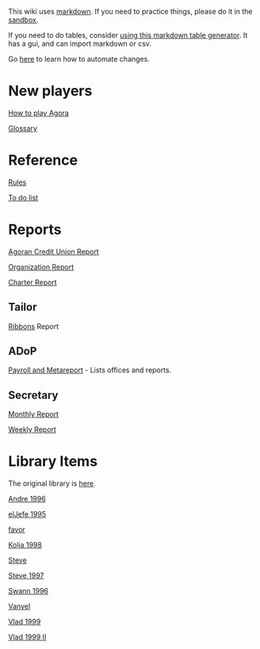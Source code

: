 This wiki uses [markdown](https://github.com/adam-p/markdown-here/wiki/Markdown-Cheatsheet). If you need to practice things, please do it in the [sandbox](/wiki/sandbox.md).

If you need to do tables, consider [using this markdown table generator](http://www.tablesgenerator.com/markdown_tables). It has a gui, and can import markdown or csv.

Go [here](/wiki/Git.md) to learn how to automate changes.

# New players

[How to play Agora](/wiki/How-to-play-Agora.md)

[Glossary](/wiki/rules/Glossary.md)

# Reference

[Rules](/wiki/rules/Wikified-Rules.md)

[To do list](/wiki/rules/To-do-list.md)

# Reports

[Agoran Credit Union Report](/wiki/Agoran-Credit-Union-Report.md)

[Organization Report](/wiki/Organization-Report.md)

[Charter Report](/wiki/Charter-Report.md)

## Tailor

[Ribbons](/wiki/Ribbons.md) Report

## ADoP

[Payroll and Metareport](/wiki/Payroll-and-Metareport.md) - Lists offices and reports.

## Secretary

[Monthly Report](/wiki/Monthly-Report.md)

[Weekly Report](/wiki/Secretary-Weekly-Report.md)

# Library Items

The original library is [here](ftp://ftp.cse.unsw.edu.au/pub/users/malcolmr/nomic/articles/agora-theses/library.html).

[Andre 1996](/wiki/Andre-1996.md)

[elJefe 1995](/wiki/elJefe-1995.md)

[favor](/wiki/favor.md)

[Kolja 1998](/wiki/Kolja-1998.md)

[Steve](/wiki/Steve.md)

[Steve 1997](/wiki/Steve-1997.md)

[Swann 1996](/wiki/Swann-1996.md)

[Vanyel](/wiki/Vanyel.md)

[Vlad 1999](/wiki/Vlad-1999.md)

[Vlad 1999 II](/wiki/Vlad-1999-II.md)
